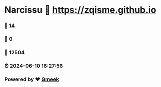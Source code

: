 # Narcissu :link: https://zqisme.github.io 
### :page_facing_up: [14](https://zqisme.github.io/tag.html) 
### :speech_balloon: 0 
### :hibiscus: 12504 
### :alarm_clock: 2024-06-10 16:27:56 
### Powered by :heart: [Gmeek](https://github.com/Meekdai/Gmeek)
